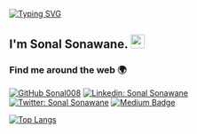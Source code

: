[![Typing SVG](https://readme-typing-svg.herokuapp.com/?color=tokyonight&size=35&center=true&vCenter=true&width=1000&lines=HELLO+THERE!;HERE+TO+EXPLORE+AI+AND+MACHINE+LEARNING;LET'S+MAKE+CODIND+EASY)](https://git.io/typing-svg)

## I'm Sonal Sonawane. <img src="https://media.giphy.com/media/hvRJCLFzcasrR4ia7z/giphy.gif" width="25px">
### Find me around the web 🌍 

[![GitHub Sonal008](https://img.shields.io/github/followers/Sonal008?label=follow&style=social)](https://github.com/Sonal008)
[![Linkedin: Sonal Sonawane](https://img.shields.io/badge/-Sonal%20Sonawane-blue?style=flat-square&logo=Linkedin&logoColor=white&link=https://www.linkedin.com/in/sonalsonawane08/)](https://www.linkedin.com/in/sonalsonawane08/)
[![Twitter: Sonal Sonawane](https://img.shields.io/twitter/follow/SonalSonawane?style=social)](https://twitter.com/Sonal86569019")
[![Medium Badge](https://img.shields.io/badge/-@Sonal%20Sonawane-black?style=flat-square&labelColor=000000&logo=Medium&link=https://medium.com/@Sonal_Sonawane)](https://medium.com/@Sonal_Sonawane/)

[![Top Langs](https://github-readme-stats.vercel.app/api/top-langs/?username=Sonal008&layout=compact&theme=calm)](https://github.com/Sonal008/github-readme-stats)
